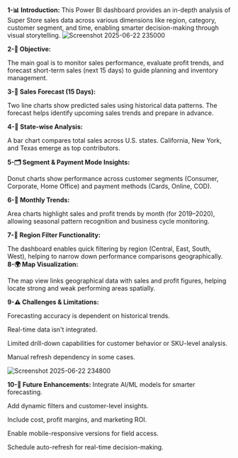 **1-📊 Introduction:**
This Power BI dashboard provides an in-depth analysis of Super Store sales data across various dimensions like region, category, customer segment, and time, enabling smarter decision-making through visual storytelling.
![Screenshot 2025-06-22 235000](https://github.com/user-attachments/assets/7d69916b-dfe7-4507-a5e6-e1bb25f6d6af)


**2-🎯 Objective:**

The main goal is to monitor sales performance, evaluate profit trends, and forecast short-term sales (next 15 days) to guide planning and inventory management.

**3-📍 Sales Forecast (15 Days):**

Two line charts show predicted sales using historical data patterns. The forecast helps identify upcoming sales trends and prepare in advance.

**4-📌 State-wise Analysis:**

A bar chart compares total sales across U.S. states. California, New York, and Texas emerge as top contributors.

**5-🗂️ Segment & Payment Mode Insights:**

Donut charts show performance across customer segments (Consumer, Corporate, Home Office) and payment methods (Cards, Online, COD).

**6-📅 Monthly Trends:**

Area charts highlight sales and profit trends by month (for 2019–2020), allowing seasonal pattern recognition and business cycle monitoring.

**7-📍 Region Filter Functionality:**

The dashboard enables quick filtering by region (Central, East, South, West), helping to narrow down performance comparisons geographically.
**8-🌍 Map Visualization:**

The map view links geographical data with sales and profit figures, helping locate strong and weak performing areas spatially.

**9-⚠️ Challenges & Limitations:**


Forecasting accuracy is dependent on historical trends.

Real-time data isn't integrated.

Limited drill-down capabilities for customer behavior or SKU-level analysis.

Manual refresh dependency in some cases.


![Screenshot 2025-06-22 234800](https://github.com/user-attachments/assets/36ec714c-7ef5-4be3-a355-6b2158f7d16a)

**10-🚀 Future Enhancements:**
Integrate AI/ML models for smarter forecasting.

Add dynamic filters and customer-level insights.

Include cost, profit margins, and marketing ROI.

Enable mobile-responsive versions for field access.

Schedule auto-refresh for real-time decision-making.

